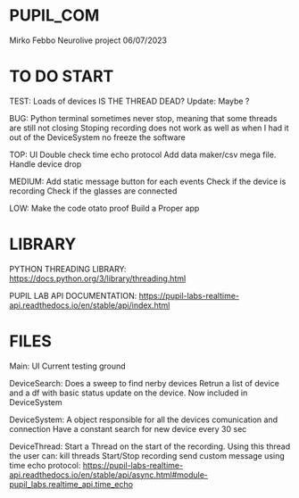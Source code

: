 # PUPIL_COM
Mirko Febbo 
Neurolive project 
06/07/2023

# TO DO START
TEST:
    Loads of devices 
    IS THE THREAD DEAD? Update: Maybe ?

BUG:
    Python terminal sometimes never stop, meaning that some threads are still not closing
    Stoping recording does not work as well as when I had it out of the DeviceSystem no freeze the software

TOP:
    UI
    Double check time echo protocol 
    Add data maker/csv mega file.
    Handle device drop

MEDIUM:
    Add static message button for each events 
    Check if the device is recording 
    Check if the glasses are connected 

LOW:
    Make the code otato proof
    Build a Proper app 

# LIBRARY
PYTHON THREADING LIBRARY:
    https://docs.python.org/3/library/threading.html


PUPIL LAB API DOCUMENTATION:
    https://pupil-labs-realtime-api.readthedocs.io/en/stable/api/index.html

# FILES

Main:
    UI
    Current testing ground

DeviceSearch: 
    Does a sweep to find nerby devices
    Retrun a list of device and a df with basic status update on the device.
    Now included in DeviceSystem 

DeviceSystem:
    A object responsible for all the devices comunication and connection
    Have a constant search for new device every 30 sec 

DeviceThread:
    Start a Thread on the start of the recording.
    Using this thread the user can:
        kill threads
        Start/Stop recording 
        send custom message using time echo protocol:
        https://pupil-labs-realtime-api.readthedocs.io/en/stable/api/async.html#module-pupil_labs.realtime_api.time_echo

